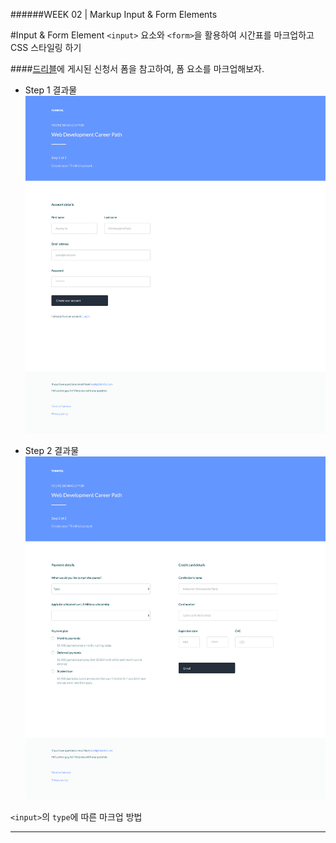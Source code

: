 ######WEEK 02 | Markup Input & Form Elements

#Input & Form Element
`<input>` 요소와 `<form>`을 활용하여 시간표를 마크업하고 CSS 스타일링 하기



####[드리블](https://dribbble.com/shots/2612221-Check-out-flow/attachments/521426)에 게시된 신청서 폼을 참고하여, 폼 요소를 마크업해보자.


- Step 1 결과물
![결과물1](https://github.com/jiseung-roh/FastCampus-Front-End-Development/blob/master/Project/05-form-2/asset/result-1.png?raw=true)

- Step 2 결과물
![결과물2](https://github.com/jiseung-roh/FastCampus-Front-End-Development/blob/master/Project/05-form-2/asset/result-2.png?raw=true)


`<input>`의 `type`에 따른 마크업 방법


***
